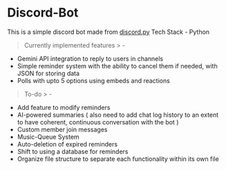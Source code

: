 # Discord-Bot
This is a simple discord bot made from [discord.py](https://discordpy.readthedocs.io/)
Tech Stack - Python
> Currently implemented features
	> - 
- Gemini API integration to reply to users in channels
- Simple reminder system with the ability to cancel them if needed,
	with JSON for storing data
- Polls with upto 5 options using embeds and reactions

> To-do 
	> -
- Add feature to modify reminders
- AI-powered summaries ( also need to add chat log history to an extent to have coherent, continuous conversation with the bot )
- Custom member join messages
- Music-Queue System
- Auto-deletion of expired reminders
- Shift to using a database for reminders
- Organize file structure to separate each functionality within its own file
